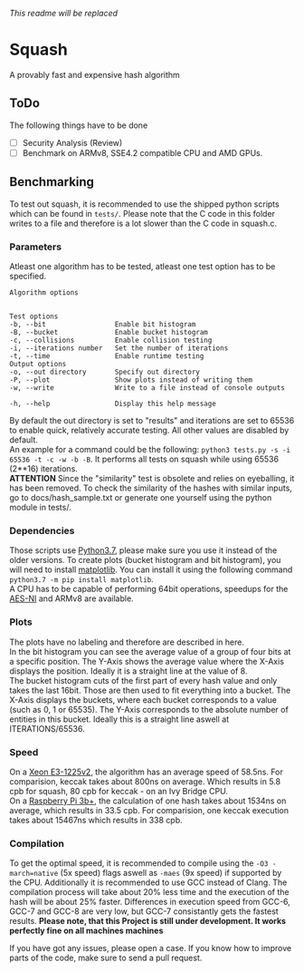 *This readme will be replaced*

# Squash
A provably fast and expensive hash algorithm</br>

## ToDo
The following things have to be done
- [ ] Security Analysis (Review)
- [ ] Benchmark on ARMv8, SSE4.2 compatible CPU and AMD GPUs.

## Benchmarking
To test out squash, it is recommended to use the shipped python scripts which can be found in `tests/`. Please note that the C code in this folder writes to a file and therefore is a lot slower than the C code in squash.c.
### Parameters
Atleast one algorithm has to be tested, atleast one test option has to be specified. 
```
Algorithm options


Test options
-b, --bit                 Enable bit histogram
-B, --bucket              Enable bucket histogram
-c, --collisions          Enable collision testing
-i, --iterations number   Set the number of iterations
-t, --time                Enable runtime testing
Output options
-o, --out directory       Specify out directory
-P, --plot                Show plots instead of writing them
-w, --write               Write to a file instead of console outputs

-h, --help                Display this help message
```
By default the out directory is set to "results" and iterations are set to 65536 to enable quick, relatively accurate testing. All other values are disabled by default.</br>
An example for a command could be the following: `python3 tests.py -s -i 65536 -t -c -w -b -B`. It performs all tests on squash while using 65536 (2**16) iterations.</br>
**ATTENTION** Since the "similarity" test is obsolete and relies on eyeballing, it has been removed. To check the similarity of the hashes with similar inputs, go to docs/hash_sample.txt or generate one yourself using the python module in tests/.


### Dependencies
Those scripts use [Python3.7](https://www.python.org/downloads/release/python-372/), please make sure you use it instead of the older versions.
To create plots (bucket histogram and bit histogram), you will need to install [matplotlib](https://matplotlib.org/).
You can install it using the following command `python3.7 -m pip install matplotlib`.</br>
A CPU has to be capable of performing 64bit operations, speedups for the [AES-NI](https://en.wikipedia.org/wiki/AES_instruction_set) and ARMv8 are available.

### Plots
The plots have no labeling and therefore are described in here.</br> 
In the bit histogram you can see the average value of a group of four bits at a specific position. The Y-Axis shows the average value where the X-Axis displays the position. Ideally it is a straight line at the value of 8.</br>
The bucket histogram cuts of the first part of every hash value and only takes the last 16bit. Those are then used to fit everything into a bucket. The X-Axis displays the buckets, where each bucket corresponds to a value (such as 0, 1 or 65535). The Y-Axis corresponds to the absolute number of entities in this bucket. Ideally this is a straight line aswell at ITERATIONS/65536.</br>

### Speed
On a [Xeon E3-1225v2](https://ark.intel.com/content/www/us/en/ark/products/65733/intel-xeon-processor-e3-1225-v2-8m-cache-3-20-ghz.html), the algorithm has an average speed of 58.5ns. For comparision, keccak takes about 800ns on average. Which results in 5.8 cpb for squash, 80 cpb for keccak - on an Ivy Bridge CPU.<br>
On a [Raspberry Pi 3b+](https://www.raspberrypi.org/magpi/raspberry-pi-specs-benchmarks/), the calculation of one hash takes about 1534ns on average, which results in 33.5 cpb. For comparision, one keccak execution takes about 15467ns which results in 338 cpb.

### Compilation
To get the optimal speed, it is recommended to compile using the `-O3 -march=native` (5x speed) flags aswell as `-maes` (9x speed) if supported by the CPU. Additionally it is recommended to use GCC instead of Clang. The compilation process will take about 20% less time and the execution of the hash will be about 25% faster. Differences in execution speed from GCC-6, GCC-7 and GCC-8 are very low, but GCC-7 consistantly gets the fastest results.
**Please note, that this Project is still under development. It works perfectly fine on all machines machines**

If you have got any issues, please open a case.
If you know how to improve parts of the code, make sure to send a pull request.





